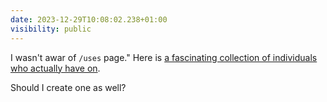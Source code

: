 ```yaml
---
date: 2023-12-29T10:08:02.238+01:00
visibility: public
---
```


I wasn't awar of `/uses` page."
Here is [a fascinating collection of individuals who actually have on](https://uses.tech/).

Should I create one as well?

